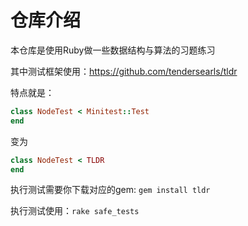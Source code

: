 # 仓库介绍

本仓库是使用Ruby做一些数据结构与算法的习题练习

其中测试框架使用：https://github.com/tendersearls/tldr 

特点就是：
```ruby
class NodeTest < Minitest::Test
end
```
变为
```ruby
class NodeTest < TLDR
end
```

执行测试需要你下载对应的gem: `gem install tldr`

执行测试使用：`rake safe_tests`